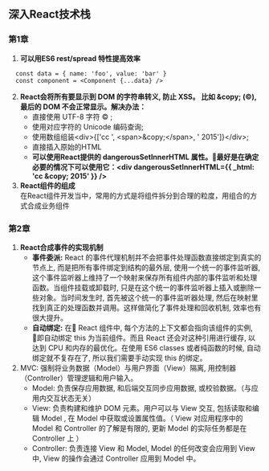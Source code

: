 ## 深入React技术栈

### 第1章

1. **可以用ES6 rest/spread 特性提高效率**
```JS
  const data = { name: 'foo', value: 'bar' }
  const component = <Component {...data} />
```
2. **React会将所有要显示到 DOM 的字符串转义, 防止 XSS。 比如 &copy\; (&copy;), 最后的 DOM 不会正常显示。解决办法：**
    - 直接使用 UTF-8 字符 &copy; ;
    - 使用对应字符的 Unicode 编码查询;
    - 使用数组组装\<div>{['cc ', \<span>&copy\;<\/span>, ' 2015']}<\/div>;
    - 直接插入原始的HTML
    - **可以使用React提供的 dangerousSetInnerHTML 属性。最好是在确定必要的情况下可以使用它：\<div dangerousSetInnerHTML={{ _html: 'cc &copy\; 2015' }} \/>**
3. **React组件的组成**<br/>
  在React组件开发当中，常用的方式是将组件拆分到合理的粒度，用组合的方式合成业务组件

### 第2章

1. **React合成事件的实现机制**
    - **事件委派:** React 的事件代理机制并不会把事件处理函数直接绑定到真实的节点上, 而是把所有事件绑定到结构的最外层, 使用一个统一的事件监听器, 这个事件监听器上维持了一个映射来保存所有组件内部的事件监听和处理函数。当组件挂载或卸载时, 只是在这个统一的事件监听器上插入或删除一些对象。当时间发生时, 首先被这个统一的事件监听器处理, 然后在映射里找到真正的处理函数并调用。这样做简化了事件处理和回收机制, 效率也有很大提升。
    - **自动绑定:** 在 React 组件中, 每个方法的上下文都会指向该组件的实例, 即自动绑定 this 为当前组件。而且 React 还会对这种引用进行缓存, 以达到 CPU 和内存的最优化。在使用 ES6 classes 或者纯函数的时候, 自动绑定就不复存在了, 所以我们需要手动实现 this 的绑定。
2. MVC: 强制将业务数据（Model）与用户界面（View）隔离, 用控制器（Controller）管理逻辑和用户输入。
    - Model: 负责保存应用数据, 和后端交互同步应用数据, 或校验数据。（与应用内交互状态无关）
    - View: 负责构建和维护 DOM 元素。用户可以与 View 交互, 包括读取和编辑 Model , 在 Model 中获取或设置属性值。（ View 对应用程序中的 Model 和 Controller 的了解是有限的, 更新 Model 的实际任务都是在 Controller 上 ）
    - Controller: 负责连接 View 和 Model, Model 的任何改变会应用到 View 中, View 的操作会通过 Controller 应用到 Model 中。